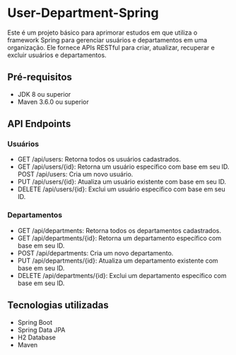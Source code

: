 # User-Department-Spring

Este é um projeto básico para aprimorar estudos em que utiliza o framework Spring para gerenciar usuários e departamentos em uma organização. Ele fornece APIs RESTful para criar, atualizar, recuperar e excluir usuários e departamentos.

## Pré-requisitos
- JDK 8 ou superior
- Maven 3.6.0 ou superior


## API Endpoints
### Usuários
- GET /api/users: Retorna todos os usuários cadastrados.
- GET /api/users/{id}: Retorna um usuário específico com base em seu ID.
  POST /api/users: Cria um novo usuário.
- PUT /api/users/{id}: Atualiza um usuário existente com base em seu ID.
- DELETE /api/users/{id}: Exclui um usuário específico com base em seu ID.

### Departamentos
- GET /api/departments: Retorna todos os departamentos cadastrados.
- GET /api/departments/{id}: Retorna um departamento específico com base em seu ID.
- POST /api/departments: Cria um novo departamento.
- PUT /api/departments/{id}: Atualiza um departamento existente com base em seu ID.
- DELETE /api/departments/{id}: Exclui um departamento específico com base em seu ID.

## Tecnologias utilizadas
- Spring Boot
- Spring Data JPA
- H2 Database
- Maven
